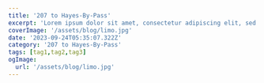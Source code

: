 ```yaml
---
title: '207 to Hayes-By-Pass'
excerpt: 'Lorem ipsum dolor sit amet, consectetur adipiscing elit, sed do eiusmod tempor incididunt ut labore et dolore magna aliqua. Praesent elementum facilisis leo vel fringilla est ullamcorper eget. At imperdiet dui accumsan sit amet nulla facilities morbi tempus.'
coverImage: '/assets/blog/limo.jpg'
date: '2023-09-24T05:35:07.322Z'
category: '207 to Hayes-By-Pass'
tags: [tag1,tag2,tag3]
ogImage:
  url: '/assets/blog/limo.jpg'
---
```

